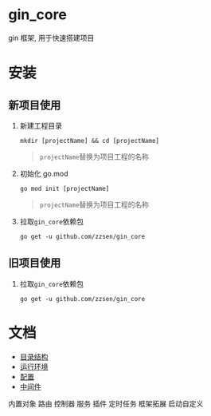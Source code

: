 # gin_core

gin 框架, 用于快速搭建项目

# 安装

## 新项目使用

1. 新建工程目录

   `mkdir [projectName] && cd [projectName]`

   > `projectName`替换为项目工程的名称

2. 初始化 go.mod

   `go mod init [projectName]`

   > `projectName`替换为项目工程的名称
 
3. 拉取`gin_core`依赖包

   `go get -u github.com/zzsen/gin_core`

## 旧项目使用

1. 拉取`gin_core`依赖包

   `go get -u github.com/zzsen/gin_core`

# 文档

- [目录结构](./doc/structure.md)
- [运行环境](./doc/env.md)
- [配置](./doc/config.md)
- [中间件](./doc/middleware.md)

内置对象
路由
控制器
服务
插件
定时任务
框架拓展
启动自定义

